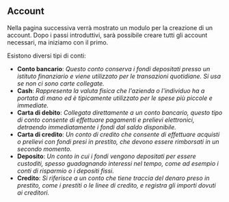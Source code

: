 ## Account

Nella pagina successiva verrà mostrato un modulo per la creazione di un account. 
Dopo i passi introduttivi, sarà possibile creare tutti gli account necessari, ma iniziamo con il primo. 

Esistono diversi tipi di conti:
- **Conto bancario**: _Questo conto conserva i fondi depositati presso un istituto finanziario e viene utilizzato per le 
  transazioni quotidiane. Si usa se non ci sono carte collegate._
- **Cash**: _Rappresenta la valuta fisica che l'azienda o l'individuo ha a portata di mano ed è tipicamente utilizzato 
  per le spese più piccole e immediate._
- **Carta di debito**: _Collegata direttamente a un conto bancario, questo tipo di conto consente di effettuare pagamenti 
e prelievi elettronici, detraendo immediatamente i fondi dal saldo disponibile._
- **Carta di credito**: _Un conto di credito che consente di effettuare acquisti o prelievi con fondi presi in prestito, 
  che devono essere rimborsati in un secondo momento._
- **Deposito**: _Un conto in cui i fondi vengono depositati per essere custoditi, spesso guadagnando interessi nel tempo, 
  come ad esempio i conti di risparmio o i depositi fissi._
- **Credito**: _Si riferisce a un conto che tiene traccia del denaro preso in prestito, come i prestiti o le linee di 
  credito, e registra gli importi dovuti ai creditori._
